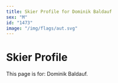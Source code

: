 ```yaml
---
title: Skier Profile for Dominik Baldauf
sex: "M"
id: "1473"
image: "/img/flags/aut.svg" 
---
```


# Skier Profile

This page is for: Dominik Baldauf.
    